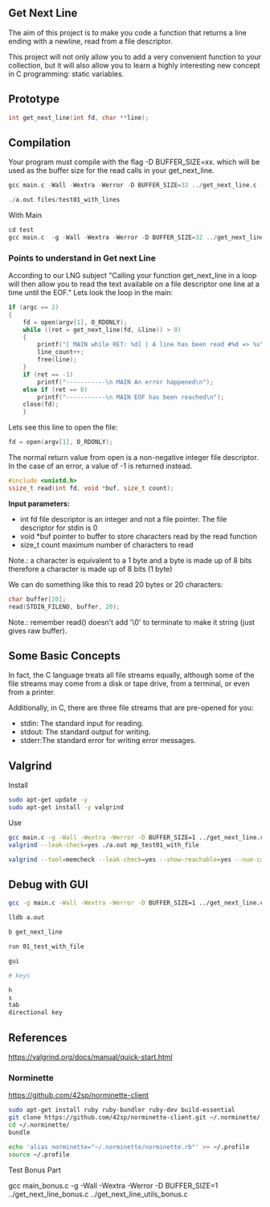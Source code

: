 ## Get Next Line

The aim of this project is to make you code a function that returns a line
ending with a newline, read from a file descriptor.

This project will not only allow you to add a very convenient function to your collection,
but it will also allow you to learn a highly interesting new concept in C programming:
static variables.

## Prototype
```c
int	get_next_line(int fd, char **line);
```
## Compilation

Your program must compile with the flag -D BUFFER_SIZE=xx. which will be used
as the buffer size for the read calls in your get_next_line.

```c
gcc main.c -Wall -Wextra -Werror -D BUFFER_SIZE=32 ../get_next_line.c ../get_next_line_utils.c

./a.out files/test01_with_lines 
```

With Main

```c
cd test
gcc main.c  -g -Wall -Wextra -Werror -D BUFFER_SIZE=32 ../get_next_line.c ../get_next_line_utils.c
```

### Points to understand in Get next Line

According to our LNG subject
"Calling your function get_next_line in a loop will then allow you to read the text
available on a file descriptor one line at a time until the EOF." 
Lets look the loop in the main:

```c
if (argc == 2)
{
	fd = open(argv[1], O_RDONLY);
	while ((ret = get_next_line(fd, &line)) > 0)
	{
		printf("[ MAIN while RET: %d] | A line has been read #%d => %s\n", ret, line_count, line);
		line_count++;
		free(line);
	}
	if (ret == -1)
		printf("-----------\n MAIN An error happened\n");
	else if (ret == 0)
		printf("-----------\n MAIN EOF has been reached\n");
	close(fd);
	}
```

Lets see this line to open the file:
```c
fd = open(argv[1], O_RDONLY);
```

The normal return value from open is a non-negative integer file descriptor. In the case of an error, a value of -1 is returned instead.

```c
#include <unistd.h>
ssize_t read(int fd, void *buf, size_t count);
```
**Input parameters:**
- int fd file descriptor is an integer and not a file pointer. The file descriptor for stdin is 0
- void *buf pointer to buffer to store characters read by the read function
- size_t count maximum number of characters to read

Note.: a character is equivalent to a 1 byte and a byte is made up of 8 bits therefore a character is made up of 8 bits (1 byte)

We can do something like this to read 20 bytes or 20 characters:
```c
char buffer[20];
read(STDIN_FILENO, buffer, 20);
```

Note.: remember read() doesn't add '\0' to terminate to make it string (just gives raw buffer).

## Some Basic Concepts

In fact, the C language treats all file streams equally, although some of the file streams may come from a disk or tape drive, from a terminal, or even from a printer.

Additionally, in C, there are three file streams that are pre-opened for you:
- stdin: The standard input for reading.
- stdout: The standard output for writing.
- stderr:The standard error for writing error messages.


## Valgrind

Install
```bash
sudo apt-get update -y
sudo apt-get install -y valgrind
```

Use
```bash
gcc main.c -g -Wall -Wextra -Werror -D BUFFER_SIZE=1 ../get_next_line.c ../get_next_line_utils.c
valgrind --leak-check=yes ./a.out mp_test01_with_file

valgrind --tool=memcheck --leak-check=yes --show-reachable=yes --num-callers=20 --track-fds=yes ./a.out
```


## Debug with GUI
```bash
gcc -g main.c -Wall -Wextra -Werror -D BUFFER_SIZE=1 ../get_next_line.c ../get_next_line_utils.c

lldb a.out

b get_next_line

run 01_test_with_file

gui

# keys

h
s
tab
directional key
```


## References

https://valgrind.org/docs/manual/quick-start.html


### Norminette
https://github.com/42sp/norminette-client

```bash
sudo apt-get install ruby ruby-bundler ruby-dev build-essential
git clone https://github.com/42sp/norminette-client.git ~/.norminette/
cd ~/.norminette/
bundle
```

```bash
echo 'alias norminette="~/.norminette/norminette.rb"' >> ~/.profile
source ~/.profile
```

Test Bonus Part

gcc main_bonus.c -g -Wall -Wextra -Werror -D BUFFER_SIZE=1 ../get_next_line_bonus.c ../get_next_line_utils_bonus.c


